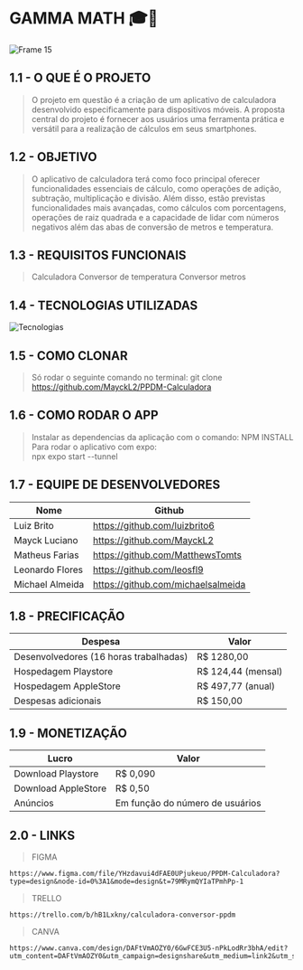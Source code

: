 # GAMMA MATH 🎓🎯
![Frame 15](https://github.com/MayckL2/PPDM-Calculadora/assets/112624030/25916d9f-dd62-4037-9ff1-6aa0ad0830dc)

##   1.1 - O QUE É O PROJETO

> O projeto em questão é a criação de um aplicativo de calculadora desenvolvido especificamente para dispositivos móveis. A proposta central do projeto é fornecer aos usuários uma ferramenta prática e versátil para a realização de cálculos em seus smartphones.

##   1.2 - OBJETIVO 
> O aplicativo de calculadora terá como foco principal oferecer funcionalidades essenciais de cálculo, como operações de adição, subtração, multiplicação e divisão. Além disso, estão previstas funcionalidades mais avançadas, como cálculos com porcentagens, operações de raiz quadrada e a capacidade de lidar com números negativos além das abas de conversão de metros e temperatura. 
##   1.3 - REQUISITOS FUNCIONAIS  
> Calculadora
> Conversor de temperatura
> Conversor metros
##   1.4 - TECNOLOGIAS UTILIZADAS
![Tecnologias](https://github.com/MayckL2/PPDM-Calculadora/assets/112624030/d1d58415-8075-4cc2-93bf-6dae14c3dbab)
##   1.5 - COMO CLONAR 
    
> Só rodar o seguinte comando no terminal:
     git clone https://github.com/MayckL2/PPDM-Calculadora
##   1.6 - COMO RODAR O APP 
    
> Instalar as dependencias da aplicação com o comando:
       NPM INSTALL
> Para rodar o aplicativo com expo:   
     npx expo start --tunnel
##   1.7 - EQUIPE DE DESENVOLVEDORES 
    
| Nome | Github |
|------|------|
| Luiz Brito  | https://github.com/luizbrito6
| Mayck Luciano | https://github.com/MayckL2
| Matheus Farias | https://github.com/MatthewsTomts
| Leonardo Flores | https://github.com/leosfl9
| Michael Almeida | https://github.com/michaelsalmeida
##  1.8 - PRECIFICAÇÃO 
| Despesa | Valor |
|------|------|
| Desenvolvedores (16 horas trabalhadas)  | R$ 1280,00
| Hospedagem Playstore | R$ 124,44 (mensal)
| Hospedagem AppleStore | R$ 497,77 (anual)
| Despesas adicionais | R$ 150,00

##   1.9 - MONETIZAÇÃO 
| Lucro | Valor |
|------|------|
| Download Playstore  | R$ 0,090
| Download AppleStore | R$ 0,50
| Anúncios | Em função do número de usuários
## 2.0 - LINKS
> FIGMA

    https://www.figma.com/file/YHzdavui4dFAE0UPjukeuo/PPDM-Calculadora?type=design&node-id=0%3A1&mode=design&t=79MRymQYIaTPmhPp-1
> TRELLO

    https://trello.com/b/hB1Lxkny/calculadora-conversor-ppdm
    
> CANVA

    https://www.canva.com/design/DAFtVmAOZY0/6GwFCE3U5-nPkLodRr3bhA/edit?utm_content=DAFtVmAOZY0&utm_campaign=designshare&utm_medium=link2&utm_source=sharebutton
